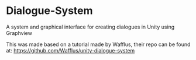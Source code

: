 # Dialogue-System
A system and graphical interface for creating dialogues in Unity using Graphview

This was made based on a tutorial made by Wafflus, their repo can be found at: https://github.com/Wafflus/unity-dialogue-system
